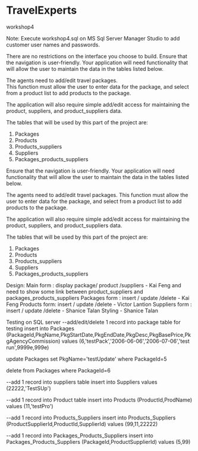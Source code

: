 # TravelExperts
workshop4

Note: Execute workshop4.sql on MS Sql Server Manager Studio to add customer user names and passwords.

There are no restrictions on the interface you choose to build.
Ensure that the navigation is user-friendly. 
Your application will need functionality that will allow the user to maintain the data in the tables listed below.

The agents need to add/edit travel packages.  
This function must allow the user to enter data for the package, and select from a product list to add products to the package.
 
The application will also require simple add/edit access for maintaining the product, suppliers, and product_suppliers data.

The tables that will be used by this part of the project are:
1.	Packages
2.	Products
3.	Products_suppliers
4.	Suppliers
5.	Packages_products_suppliers

Ensure that the navigation is user-friendly. Your application will need functionality that will allow the user to maintain the data in the tables listed below.

The agents need to add/edit travel packages.  This function must allow the user to enter data for the package, and select from a product list to add products to the package.
 
The application will also require simple add/edit access for maintaining the product, suppliers, and product_suppliers data.

The tables that will be used by this part of the project are:
1.	Packages
2.	Products
3.	Products_suppliers
4.	Suppliers
5.	Packages_products_suppliers

Design:
Main form : display package/ product /suppliers - Kai Feng
and need to show some link between product_suppliers and packages_products_suppliers
Packages form : insert / update /delete - Kai Feng
Products form: insert  / update /delete - Victor Lantion
Suppliers form : insert / update /delete - Shanice Talan
Styling - Shanice Talan


Testing on SQL server
--add/edit/delete 1 record into package table for testing
insert into Packages
(PackageId,PkgName,PkgStartDate,PkgEndDate,PkgDesc,PkgBasePrice,PkgAgencyCommission)
values
(6,'testPack','2006-06-06','2006-07-06','test run',9999e,999e)

update Packages
set PkgName='testUpdate'
where PackageId=5

delete from Packages 
where PackageId=6

--add 1 record into suppliers table
insert into Suppliers
values
(22222,'TestSUp')

--add 1 record into Product table
insert into Products
(ProductId,ProdName)
values 
(11,'testPro')

--add 1 record into Products_Suppliers
insert into Products_Suppliers
(ProductSupplierId,ProductId,SupplierId)
values
(99,11,22222)

--add 1 record into Packages_Products_Suppliers
insert into Packages_Products_Suppliers
(PackageId,ProductSupplierId)
values
(5,99)
